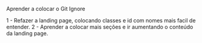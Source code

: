 Aprender a colocar o Git Ignore

1 - Refazer a landing page, colocando classes e id com nomes mais facil de entender.
2 - Aprender a colocar mais seções e ir aumentando o conteúdo da landing page.
